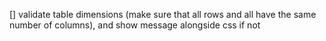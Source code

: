 [] validate table dimensions (make sure that all rows and all have the same number of columns), and show message alongside css if not
